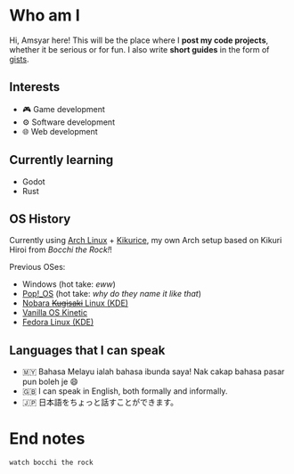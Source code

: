 # Who am I
Hi, Amsyar here! This will be the place where I **post my code projects**, whether it be serious or for fun. I also write **short guides** in the form of [gists](https://gist.github.com/amsyarzero).

## Interests
- 🎮 Game development
- ⚙️ Software development
- 🌐 Web development

## Currently learning
- Godot
- Rust

## OS History
Currently using [Arch Linux](https://archlinux.org) + [Kikurice](https://github.com/amsyarzero/kikurice), my own Arch setup based on Kikuri Hiroi from *Bocchi the Rock!*!

Previous OSes:
- Windows (hot take: *eww*)
- [Pop!_OS](https://pop.system76.com) (hot take: *why do they name it like that*)
- [Nobara ~~Kugisaki~~ Linux (KDE)](https://nobaraproject.org)
- [Vanilla OS Kinetic](https://vanillaos.org)
- [Fedora Linux (KDE)](https://www.fedoraproject.org/spins/kde/)

## Languages that I can speak
- 🇲🇾 Bahasa Melayu ialah bahasa ibunda saya! Nak cakap bahasa pasar pun boleh je 😄
- 🇬🇧 I can speak in English, both formally and informally.
- 🇯🇵 日本語をちょっと話すことができます。

# End notes
```
watch bocchi the rock
```
